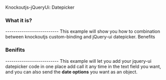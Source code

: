 Knockoutjs-jQueryUi: Datepicker

<h3>What it is?</h3>
--------------------------
This example will show you how to combination between knockoutjs custom-binding and jQuery-ui datepicker.
Benefits

<h3>Benifits</h3>
--------------------------
This example will let you add your jquery-ui datepicker code in one place add call it any time in the text field you want, 
and you can also send the <b>date options</b> you want as an object.

